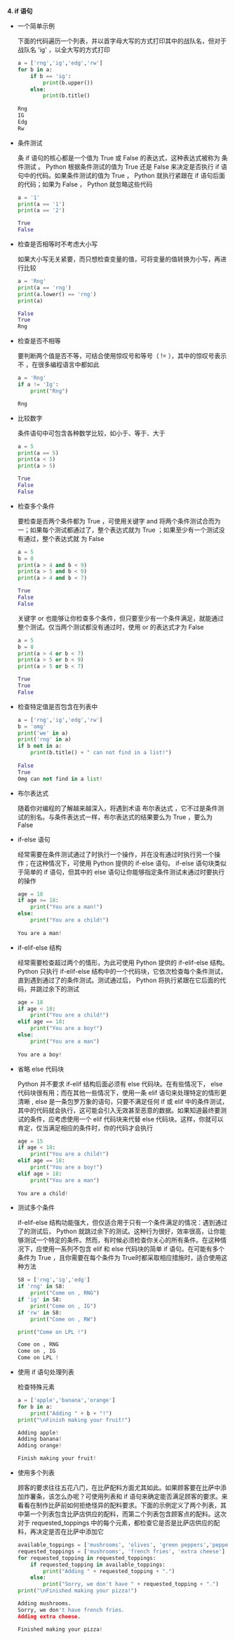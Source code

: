 **4. if 语句**

- 一个简单示例

  下面的代码遍历一个列表，并以首字母大写的方式打印其中的战队名，但对于战队名 'ig' ，以全大写的方式打印

  ```python
  a = ['rng','ig','edg','rw']
  for b in a:
      if b == 'ig':
          print(b.upper())
      else:
          print(b.title()
               
  Rng
  IG
  Edg
  Rw
  ```

- 条件测试

  条 if 语句的核心都是一个值为 True 或 False 的表达式，这种表达式被称为 条件测试 。 Python 根据条件测试的值为 True 还是 False 来决定是否执行 if 语句中的代码。如果条件测试的值为 True ， Python 就执行紧跟在 if 语句后面的代码；如果为 False ， Python 就忽略这些代码

  ```python
  a = '1'
  print(a == '1')
  print(a == '2')
  
  True
  False
  ```

- 检查是否相等时不考虑大小写

  如果大小写无关紧要，而只想检查变量的值，可将变量的值转换为小写，再进行比较

  ```python
  a = 'Rng'
  print(a == 'rng')
  print(a.lower() == 'rng')
  print(a)
  
  False
  True
  Rng
  ```

- 检查是否不相等

  要判断两个值是否不等，可结合使用惊叹号和等号（ != ），其中的惊叹号表示 不 ，在很多编程语言中都如此

  ```python
  a = 'Rng'
  if a != 'Ig':
      print("Rng")
  
  Rng
  ```

- 比较数字

  条件语句中可包含各种数学比较，如小于、等于、大于

  ```python
  a = 5
  print(a == 5)
  print(a < 5)
  print(a > 5)
  
  True
  False
  False
  ```

- 检查多个条件

  要检查是否两个条件都为 True ，可使用关键字 and 将两个条件测试合而为一；如果每个测试都通过了，整个表达式就为 True ；如果至少有一个测试没有通过，整个表达式就
  为 False

  ```python
  a = 5
  b = 8
  print(a > 4 and b < 9)
  print(a > 5 and b < 9)
  print(a > 4 and b < 7)
  
  True
  False
  False
  ```

  关键字 or 也能够让你检查多个条件，但只要至少有一个条件满足，就能通过整个测试。仅当两个测试都没有通过时，使用 or 的表达式才为 False 

  ```python
  a = 5
  b = 8
  print(a > 4 or b < 7)
  print(a > 5 or b < 9)
  print(a > 5 or b < 7)
  
  True
  True
  False
  ```

- 检查特定值是否包含在列表中

  ```python
  a = ['rng','ig','edg','rw']
  b = 'omg'
  print('we' in a)
  print('rng' in a)
  if b not in a:
      print(b.title() + " can not find in a list!")
      
  False
  True
  Omg can not find in a list!
  ```

- 布尔表达式

  随着你对编程的了解越来越深入，将遇到术语 布尔表达式 ，它不过是条件测试的别名。与条件表达式一样，布尔表达式的结果要么为 True ，要么为 False 

- if-else  语句

  经常需要在条件测试通过了时执行一个操作，并在没有通过时执行另一个操作；在这种情况下，可使用 Python 提供的 if-else 语句。 if-else 语句块类似于简单的 if 语句，但其中的 else 语句让你能够指定条件测试未通过时要执行的操作

  ```python
  age = 18
  if age >= 18:
      print("You are a man!")
  else:
      print("You are a child!")
      
  You are a man!
  ```

- if-elif-else  结构

  经常需要检查超过两个的情形，为此可使用 Python 提供的 if-elif-else 结构。 Python 只执行 if-elif-else 结构中的一个代码块，它依次检查每个条件测试，直到遇到通过了的条件测试。测试通过后， Python 将执行紧跟在它后面的代码，并跳过余下的测试

  ```python
  age = 18
  if age < 18:
      print("You are a child!")
  elif age == 18:
      print("You are a boy!")
  else:
      print("You are a man")
      
  You are a boy!
  ```

- 省略 else  代码块

  Python 并不要求 if-elif 结构后面必须有 else 代码块。在有些情况下， else 代码块很有用；而在其他一些情况下，使用一条 elif 语句来处理特定的情形更清晰 , else 是一条包罗万象的语句，只要不满足任何 if 或 elif 中的条件测试，其中的代码就会执行，这可能会引入无效甚至恶意的数据。如果知道最终要测试的条件，应考虑使用一个 elif 代码块来代替 else 代码块。这样，你就可以肯定，仅当满足相应的条件时，你的代码才会执行

  ```python
  age = 15
  if age < 18:
      print("You are a child!")
  elif age == 18:
      print("You are a boy!")
  elif age > 18:
      print("You are a man")
      
  You are a child!
  ```

- 测试多个条件

  if-elif-else 结构功能强大，但仅适合用于只有一个条件满足的情况：遇到通过了的测试后， Python 就跳过余下的测试。这种行为很好，效率很高，让你能够测试一个特定的条件。然而，有时候必须检查你关心的所有条件。在这种情况下，应使用一系列不包含 elif 和 else 代码块的简单 if 语句。在可能有多个条件为 True ，且你需要在每个条件为 True时都采取相应措施时，适合使用这种方法

  ```python
  S8 = ['rng','ig','edg']
  if 'rng' in S8:
      print("Come on , RNG")
  if 'ig' in S8:
      print("Come on , IG")
  if 'rw' in S8:
      print("Come on , RW")
  
  print("Come on LPL !")
  
  Come on , RNG
  Come on , IG
  Come on LPL !
  ```

- 使用 if 语句处理列表

  检查特殊元素

  ```python
  a = ['apple','banana','orange']
  for b in a:
      print("Adding " + b + "!")
  print("\nFinish making your fruit!")
  
  Adding apple!
  Adding banana!
  Adding orange!
  
  Finish making your fruit!
  ```

- 使用多个列表

  顾客的要求往往五花八门，在比萨配料方面尤其如此。如果顾客要在比萨中添加炸薯条，该怎么办呢？可使用列表和 if 语句来确定能否满足顾客的要求。来看看在制作比萨前如何拒绝怪异的配料要求。下面的示例定义了两个列表，其中第一个列表包含比萨店供应的配料，而第二个列表包含顾客点的配料。这次对于 requested_toppings 中的每个元素，都检查它是否是比萨店供应的配料，再决定是否在比萨中添加它

  ```python
  available_toppings = ['mushrooms', 'olives', 'green peppers','pepperoni', 'pineapple', 'extra cheese']
  requested_toppings = ['mushrooms', 'french fries', 'extra cheese']
  for requested_topping in requested_toppings:
      if requested_topping in available_toppings:
          print("Adding " + requested_topping + ".")
      else:
          print("Sorry, we don't have " + requested_topping + ".")
  print("\nFinished making your pizza!")
  
  Adding mushrooms.
  Sorry, we don't have french fries.
  Adding extra cheese.
  
  Finished making your pizza!
  ```
